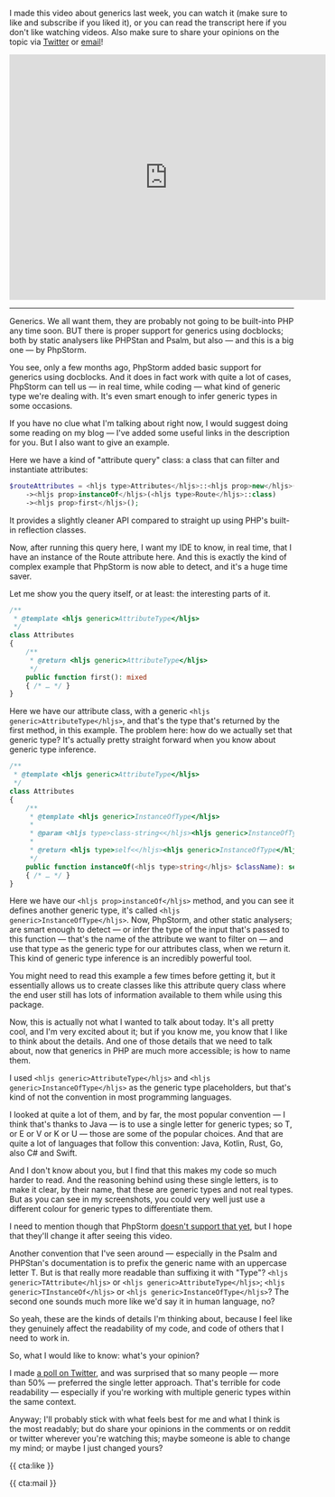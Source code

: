 I made this video about generics last week, you can watch it (make sure to like and subscribe if you liked it), or you can read the transcript here if you don't like watching videos. Also make sure to share your opinions on the topic via [Twitter](*https://twitter.com/brendt_gd) or [email](mailto:brendt@stitcher.io)!

<iframe width="560" height="435" src="https://www.youtube.com/embed/FiQdmnnIpEY" title="YouTube video player" frameborder="0" allow="accelerometer; autoplay; clipboard-write; encrypted-media; gyroscope; picture-in-picture" allowfullscreen></iframe>

---

Generics. We all want them, they are probably not going to be built-into PHP any time soon. BUT there is proper support for generics using docblocks; both by static analysers like PHPStan and Psalm, but also — and this is a big one — by PhpStorm.

You see, only a few months ago, PhpStorm added basic support for generics using docblocks.
And it does in fact work with quite a lot of cases, PhpStorm can tell us — in real time, while coding — what kind of generic type we're dealing with. It's even smart enough to infer generic types in some occasions.

If you have no clue what I'm talking about right now, I would suggest doing some reading on my blog — I've added some useful links in the description for you. But I also want to give an example.

Here we have a kind of "attribute query" class: a class that can filter and instantiate attributes:

```php
$routeAttributes = <hljs type>Attributes</hljs>::<hljs prop>new</hljs>(<hljs type>MyController</hljs>::class)
    -><hljs prop>instanceOf</hljs>(<hljs type>Route</hljs>::class)
    -><hljs prop>first</hljs>();
```

It provides a slightly cleaner API compared to straight up using PHP's built-in reflection classes.

Now, after running this query here, I want my IDE to know, in real time, that I have an instance of the Route attribute here. And this is exactly the kind of complex example that PhpStorm is now able to detect, and it's a huge time saver.

Let me show you the query itself, or at least: the interesting parts of it.

```php
/**
 * @template <hljs generic>AttributeType</hljs>
 */
class Attributes
{
    /**
     * @return <hljs generic>AttributeType</hljs>
     */
    public function first(): mixed
    { /* … */ }
}
```

Here we have our attribute class, with a generic `<hljs generic>AttributeType</hljs>`, and that's the type that's returned by the first method, in this example. The problem here: how do we actually set that generic type? It's actually pretty straight forward when you know about generic type inference.

```php
/**
 * @template <hljs generic>AttributeType</hljs>
 */
class Attributes
{
    /**
     * @template <hljs generic>InstanceOfType</hljs>
     *
     * @param <hljs type>class-string<</hljs><hljs generic>InstanceOfType</hljs><hljs type>></hljs> $className
     *
     * @return <hljs type>self<</hljs><hljs generic>InstanceOfType</hljs><hljs type>></hljs>
     */
    public function instanceOf(<hljs type>string</hljs> $className): self
    { /* … */ }
}
```

Here we have our `<hljs prop>instanceOf</hljs>` method, and you can see it defines another generic type, it's called `<hljs generic>InstanceOfType</hljs>`. Now, PhpStorm, and other static analysers; are smart enough to detect — or infer the type of the input that's passed to this function — that's the name of the attribute we want to filter on — and use that type as the generic type for our attributes class, when we return it. This kind of generic type inference is an incredibly powerful tool.

You might need to read this example a few times before getting it, but it essentially allows us to create classes like this attribute query class where the end user still has lots of information available to them while using this package.

Now, this is actually not what I wanted to talk about today. It's all pretty cool, and I'm very excited about it; but if you know me, you know that I like to think about the details. And one of those details that we need to talk about, now that generics in PHP are much more accessible; is how to name them.

I used `<hljs generic>AttributeType</hljs>` and `<hljs generic>InstanceOfType</hljs>` as the generic type placeholders, but that's kind of not the convention in most programming languages.

I looked at quite a lot of them, and by far, the most popular convention — I think that's thanks to Java — is to use a single letter for generic types; so T, or E or V or K or U — those are some of the popular choices. And that are quite a lot of languages that follow this convention: Java, Kotlin, Rust, Go, also C# and Swift.

And I don't know about you, but I find that this makes my code so much harder to read. And the reasoning behind using these single letters, is to make it clear, by their name, that these are generic types and not real types. But as you can see in my screenshots, you could very well just use a different colour for generic types to differentiate them.

I need to mention though that PhpStorm [doesn't support that yet](https://youtrack.jetbrains.com/issue/WI-63801), but I hope that they'll change it after seeing this video.

Another convention that I've seen around — especially in the Psalm and PHPStan's documentation is to prefix the generic name with an uppercase letter T. But is that really more readable than suffixing it with "Type"? `<hljs generic>TAttribute</hljs>` or `<hljs generic>AttributeType</hljs>`; `<hljs generic>TInstanceOf</hljs>` or `<hljs generic>InstanceOfType</hljs>`? The second one sounds much more like we'd say it in human language, no?

So yeah, these are the kinds of details I'm thinking about, because I feel like they genuinely affect the readability of my code, and code of others that I need to work in.

So, what I would like to know: what's your opinion?

I made [a poll on Twitter](https://twitter.com/brendt_gd/status/1455760170752036867), and was surprised that so many people — more than 50% — preferred the single letter approach. That's terrible for code readability — especially if you're working with multiple generic types within the same context.

Anyway; I'll probably stick with what feels best for me and what I think is the most readably; but do share your opinions in the comments or on reddit or twitter wherever you're watching this; maybe someone is able to change my mind; or maybe I just changed yours?

{{ cta:like }}

{{ cta:mail }}
